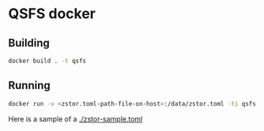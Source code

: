 # QSFS docker

## Building

```bash
docker build . -t qsfs
```

## Running

```bash
docker run -v <zstor.toml-path-file-on-host>:/data/zstor.toml -ti qsfs
```

Here is a sample of a [./zstor-sample.toml](zstor.toml)
